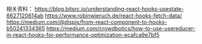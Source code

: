 相关资料：
https://blog.bitsrc.io/understanding-react-hooks-usestate-6627120614ab
https://www.robinwieruch.de/react-hooks-fetch-data/
https://medium.com/@dispix/from-react-component-to-hooks-b50241334365
https://medium.com/crowdbotics/how-to-use-usereducer-in-react-hooks-for-performance-optimization-ecafca9e7bf5